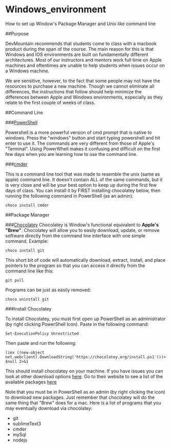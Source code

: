 # Windows_environment
How to set up Window's Package Manager and Unix like command line




##Purpose

DevMountain recommends that students come to class with a macbook product during the span of the course.  The main reason for this is that Windows and IOS environments are built on fundamentally different architectures.  Most of our instructors and mentors work full time on Apple machines and oftentimes are unable to help students when issues occur on a Windows machine.  

We are sensitive, however, to the fact that some people may not have the resources to purchase a new machine.  Though we cannot eliminate all differences, the instructions that follow should help minimize the differences between Apple and Windows environments, especially as they relate to the first couple of weeks of class.


##Command Line

###[PowerShell](http://en.wikipedia.org/wiki/Windows_PowerShell)

Powershell is a more powerful version of cmd prompt that is native to windows.  Press the "windows" button and start typing powershell and hit enter to use it.  The commands are very different from those of Apple's "Terminal".  Using PowerWhell makes it confusing and difficult on the first few days when you are learning how to use the command line.

###[cmder](http://gooseberrycreative.com/cmder/)

This is a command line tool that was made to resemble the unix (same as apple) command line.  It doesn't contain ALL of the same commands, but it is very close and will be your best option to keep up during the first few days of class.  You can install it by FIRST installing chocolatey below, then running the following command in PowerShell (as an admin):

  `choco install cmder`


##Package Manager

###[Chocolatey](https://chocolatey.org/)
Chocolatey is Window's functional equivalent to **Apple's "Brew"**.  Chocolatey will allow you to easily download, update, or remove software directly from the command line interface with one simple command.  Example:

  `choco install git`

This short bit of code will automatically download, extract, install, and place pointers to the program so that you can access it directly from the command line like this:

  `git pull`

Programs can be just as easily removed:

  `choco uninstall git`

###Install Chocolatey

To install Chocolatey, you must first open up PowerShell as an administrator (by right clicking PowerShell Icon).  Paste in the following command:

  `Set-ExecutionPolicy Unrestricted`

Then paste and run the following:
  
  `(iex ((new-object net.webclient).DownloadString('https://chocolatey.org/install.ps1')))>$null 2>&1`


This should install chocolatey on your machine.  If you have issues you can look at other download options  [here](https://github.com/chocolatey/choco/wiki/Installation).  Go to their website to see a list of the available packages [here](https://chocolatey.org/)

Note that you must be in PowerShell as an admin (by right clicking the icon) to download new packages.  Just remember that chocolatey will do the same thing that "Brew" does for a mac.  Here is a list of programs that you may eventually download via chocolatey:

- git
- sublimeText3
- cmder
- mySql
- nodejs
